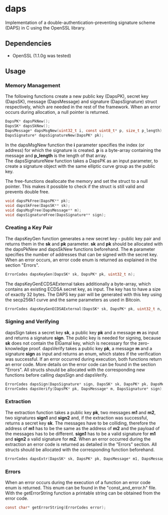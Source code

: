 # daps

Implementation of a double-authentication-preventing signature scheme (DAPS) in C using the OpenSSL library.

## Dependencies
+ OpenSSL (1.1.0g was tested)

## Usage

### Memory Management
The following functions create a new public key (DapsPK), secret key (DapsSK), message (DapsMessage) and signature (DapsSignature) struct respectively, which are needed in the rest of the framework. When an error occurs during allocation, a null pointer is returned.
```c
DapsPK* dapsPkNew();
DapsSK* dapsSkNew();
DapsMessage* dapsMsgNew(uint32_t i, const uint8_t* p, size_t p_length);
DapsSignature* dapsSignatureNew(DapsPK* pk);
```
In the dapsMsgNew function the __i__ parameter specifies the index (or address) for which the signature is created. __p__ is a byte-array containing the message and __p_length__ is the length of that array.  
The dapsSignatureNew function takes a DapsPK as an input parameter, to create a signature object with the same elliptic curve group as the public key.

The free-functions deallocate the memory and set the struct to a null pointer. This makes it possible to check if the struct is still valid and prevents double free.
```c
void dapsPkFree(DapsPK** pk);
void dapsSkFree(DapsSK** sk);
void dapsMsgFree(DapsMessage** m);
void dapsSignatureFree(DapsSignature** sign);
```

### Creating a Key Pair
The dapsKeyGen function generates a new secret key - public key pair and returns them in the __sk__ and __pk__ parameter. __sk__ and __pk__ should be allocated with the dapsPkNew and dapsSkNew functions beforehand. The __n__ parameter specifies the number of addresses that can be signed with the secret key. When an error occurs, an error code enum is returned as explained in the section "Errors".
```c
ErrorCodes dapsKeyGen(DapsSK* sk, DapsPK* pk, uint32_t n);
```

The dapsKeyGenECDSAExternal takes additionally a byte-array, which contains an existing ECDSA secret key, as input. The key has to have a size of exactly 32 bytes. The DAPS key pair will be generated with this key using the secp256k1 curve and the same parameters as used in Bitcoin.
```c
ErrorCodes dapsKeyGenECDSAExternal(DapsSK* sk, DapsPK* pk, uint32_t n, const uint8_t* sk_ecdsa);
```

### Signing and Verifying
dapsSign takes a secret key __sk__, a public key __pk__ and a message __m__ as input and returns a signature __sign__. The public key is needed for signing, because __sk__ does not contain the ElGamal key, which is necessary for the zero-knowledge proof. dapsVerify takes a public key __pk__, a message __m__ and a signature __sign__ as input and returns an enum, which states if the verification was successful. If an error occurred during execution, both functions return an error code. More details on the error code can be found in the section "Errors". All structs should be allocated with the corresponding new functions before calling dapsSign and dapsVerify.
```c
ErrorCodes dapsSign(DapsSignature* sign, DapsSK* sk, DapsPK* pk, DapsMessage* m);
ErrorCodes dapsVerify(DapsPK* pk, DapsMessage* m, DapsSignature* sign);
```

### Extraction
The extraction function takes a public key __pk__, two messages __m1__ and __m2__, two signatures __sign1__ and __sign2__ and, if the extraction was successful, returns a secret key __sk__. The messages have to be colliding, therefore the address of __m1__ has to be the same as the address of __m2__ and the payload of the messages has to be different. __sign1__ has to be a valid signature for __m1__ and __sign2__ a valid signature for __m2__. When an error occurred during the extraction an error code is returned as detailed in the "Errors" section. All structs should be allocated with the corresponding function beforehand.
```c
ErrorCodes dapsExtr(DapsSK* sk, DapsPK* pk, DapsMessage* m1, DapsMessage* m2, DapsSignature* sign1, DapsSignature* sign2);
```

### Errors

When an error occurs during the execution of a function an error code enum is returned. This enum can be found in the "const_and_error.h" file. With the getErrorString function a printable string can be obtained from the error code.

```c
const char* getErrorString(ErrorCodes error);
```
